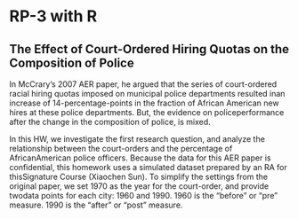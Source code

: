 # RP-3 with R
## The Effect of Court-Ordered Hiring Quotas on the Composition of Police

In McCrary’s 2007 AER paper, he argued that the series of
court-ordered racial hiring quotas imposed on municipal police
departments resulted inan increase of 14-percentage-points in the
fraction of African American new hires at these police departments. But,
the evidence on policeperformance after the change in the composition
of police, is mixed.

In this HW, we investigate the first research question, and analyze
the relationship between the court-orders and the percentage of AfricanAmerican police officers. Because the data for this AER paper is
confidential, this homework uses a simulated dataset prepared by an RA
for thisSignature Course (Xiaochen Sun). To simplify the settings from
the original paper, we set 1970 as the year for the court-order, and
provide twodata points for each city: 1960 and 1990. 1960 is the
“before” or “pre”
measure. 1990 is the “after” or “post” measure.
